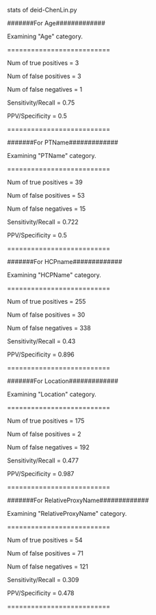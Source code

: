 stats of deid-ChenLin.py

#######For Age#############

Examining "Age" category.


==========================

Num of true positives = 3

Num of false positives = 3

Num of false negatives = 1

Sensitivity/Recall = 0.75

PPV/Specificity = 0.5

==========================

#######For PTName#############

Examining "PTName" category.


==========================

Num of true positives = 39

Num of false positives = 53

Num of false negatives = 15

Sensitivity/Recall = 0.722

PPV/Specificity = 0.5

==========================

#######For HCPname#############

Examining "HCPName" category.


==========================

Num of true positives = 255

Num of false positives = 30

Num of false negatives = 338

Sensitivity/Recall = 0.43

PPV/Specificity = 0.896

==========================

#######For Location#############

Examining "Location" category.


==========================

Num of true positives = 175

Num of false positives = 2

Num of false negatives = 192

Sensitivity/Recall = 0.477

PPV/Specificity = 0.987

==========================


#######For RelativeProxyName#############

Examining "RelativeProxyName" category.


==========================

Num of true positives = 54

Num of false positives = 71

Num of false negatives = 121

Sensitivity/Recall = 0.309

PPV/Specificity = 0.478

==========================
